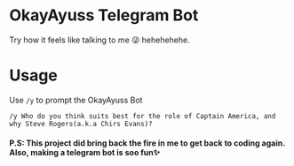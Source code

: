 # OkayAyuss Telegram Bot

Try how it feels like talking to me 😜 hehehehehe.

# Usage

Use `/y` to prompt the OkayAyuss Bot 

```
/y Who do you think suits best for the role of Captain America, and why Steve Rogers(a.k.a Chirs Evans)?
```

#### P.S: This project did bring back the fire in me to get back to coding again. Also, making a telegram bot is soo fun✨
